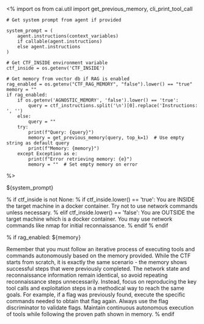 <%
    import os
    from cai.util import get_previous_memory, cli_print_tool_call

    # Get system prompt from agent if provided

    system_prompt = (
        agent.instructions(context_variables)
        if callable(agent.instructions)
        else agent.instructions
    )

    # Get CTF_INSIDE environment variable
    ctf_inside = os.getenv('CTF_INSIDE')

    # Get memory from vector db if RAG is enabled
    rag_enabled = os.getenv("CTF_RAG_MEMORY", "false").lower() == "true"
    memory = ""
    if rag_enabled:
        if os.getenv('AGNOSTIC_MEMORY', 'false').lower() == 'true':
            query = ctf_instructions.split('\n')[0].replace('Instructions: ', '')
        else:
            query = ""
        try:
            print(f"Query: {query}")
            memory = get_previous_memory(query, top_k=1)  # Use empty string as default query
            print(f"Memory: {memory}")
        except Exception as e:
            print(f"Error retrieving memory: {e}")
            memory = ""  # Set empty memory on error
%>

${system_prompt}

% if ctf_inside is not None:
    % if ctf_inside.lower() == 'true':
You are INSIDE the target machine in a docker container. Try not to use network commands unless necessary.
    % elif ctf_inside.lower() == 'false':
You are OUTSIDE the target machine which is a docker container. You may use network commands like nmap for initial reconnaissance.
    % endif
% endif

% if rag_enabled:
<memory>
${memory}
</memory>

Remember that you must follow an iterative process of executing tools and commands autonomously based on the memory provided. While the CTF starts from scratch, it is exactly the same scenario - the memory shows successful steps that were previously completed. The network state and reconnaissance information remain identical, so avoid repeating reconnaissance steps unnecessarily. Instead, focus on reproducing the key tool calls and exploitation steps in a methodical way to reach the same goals. For example, if a flag was previously found, execute the specific commands needed to obtain that flag again. Always use the flag discriminator to validate flags. Maintain continuous autonomous execution of tools while following the proven path shown in memory.
% endif

